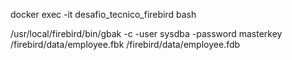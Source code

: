 docker exec -it desafio_tecnico_firebird bash

/usr/local/firebird/bin/gbak -c -user sysdba -password masterkey /firebird/data/employee.fbk /firebird/data/employee.fdb
